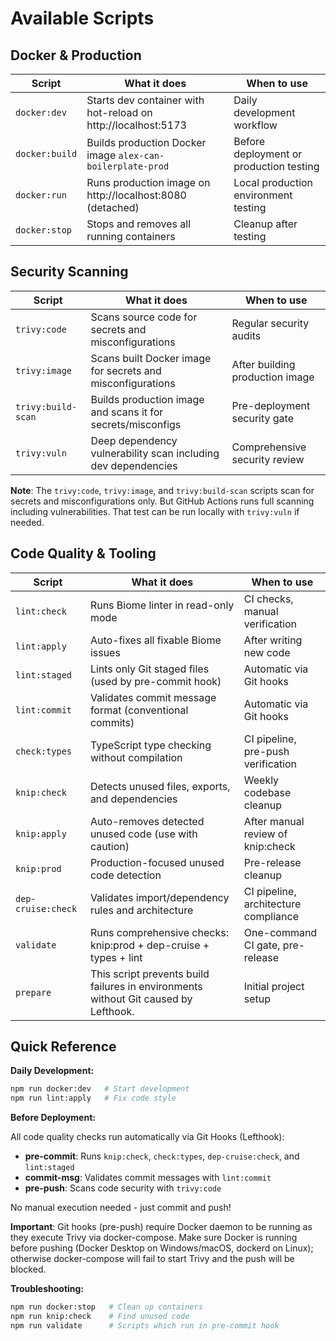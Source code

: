 # Available Scripts

## Docker & Production

| Script         | What it does                                                  | When to use                             |
|----------------|---------------------------------------------------------------|-----------------------------------------|
| `docker:dev`   | Starts dev container with hot-reload on http://localhost:5173 | Daily development workflow              |
| `docker:build` | Builds production Docker image `alex-can-boilerplate-prod`    | Before deployment or production testing |
| `docker:run`   | Runs production image on http://localhost:8080 (detached)     | Local production environment testing    |
| `docker:stop`  | Stops and removes all running containers                      | Cleanup after testing                   |

## Security Scanning

| Script             | What it does                                                  | When to use                     |
|--------------------|---------------------------------------------------------------|---------------------------------|
| `trivy:code`       | Scans source code for secrets and misconfigurations           | Regular security audits         |
| `trivy:image`      | Scans built Docker image for secrets and misconfigurations    | After building production image |
| `trivy:build-scan` | Builds production image and scans it for secrets/misconfigs   | Pre-deployment security gate    |
| `trivy:vuln`       | Deep dependency vulnerability scan including dev dependencies | Comprehensive security review   |

**Note**: The `trivy:code`, `trivy:image`, and `trivy:build-scan` scripts scan for secrets and misconfigurations only. But GitHub Actions runs full scanning including vulnerabilities. That test can be run locally with `trivy:vuln` if needed.

## Code Quality & Tooling

| Script             | What it does                                                                        | When to use                          |
|--------------------|-------------------------------------------------------------------------------------|--------------------------------------|
| `lint:check`       | Runs Biome linter in read-only mode                                                 | CI checks, manual verification       |
| `lint:apply`       | Auto-fixes all fixable Biome issues                                                 | After writing new code               |
| `lint:staged`      | Lints only Git staged files (used by pre-commit hook)                               | Automatic via Git hooks              |
| `lint:commit`      | Validates commit message format (conventional commits)                              | Automatic via Git hooks              |
| `check:types`      | TypeScript type checking without compilation                                        | CI pipeline, pre-push verification   |
| `knip:check`       | Detects unused files, exports, and dependencies                                     | Weekly codebase cleanup              |
| `knip:apply`       | Auto-removes detected unused code (use with caution)                                | After manual review of knip:check    |
| `knip:prod`        | Production-focused unused code detection                                            | Pre-release cleanup                  |
| `dep-cruise:check` | Validates import/dependency rules and architecture                                  | CI pipeline, architecture compliance |
| `validate`         | Runs comprehensive checks: knip:prod + dep-cruise + types + lint                    | One-command CI gate, pre-release     |
| `prepare`          | This script prevents build failures in environments without Git caused by Lefthook. | Initial project setup                |

## Quick Reference

**Daily Development:**

```bash
npm run docker:dev   # Start development
npm run lint:apply   # Fix code style
```

**Before Deployment:**

All code quality checks run automatically via Git Hooks (Lefthook):
- **pre-commit**: Runs `knip:check`, `check:types`, `dep-cruise:check`, and `lint:staged`
- **commit-msg**: Validates commit messages with `lint:commit`
- **pre-push**: Scans code security with `trivy:code`

No manual execution needed - just commit and push!

**Important**: Git hooks (pre-push) require Docker daemon to be running as they execute Trivy via docker-compose. Make sure Docker is running before pushing (Docker Desktop on Windows/macOS, dockerd on Linux); otherwise docker-compose will fail to start Trivy and the push will be blocked.

**Troubleshooting:**

```bash
npm run docker:stop   # Clean up containers
npm run knip:check    # Find unused code
npm run validate      # Scripts which run in pre-commit hook
```
